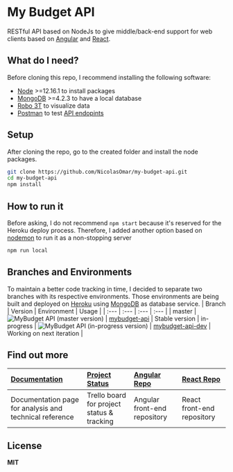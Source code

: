 # My Budget API
RESTful API based on NodeJs to give middle/back-end support for web clients based on [Angular](https://mybudget-angular.herokuapp.com/) and [React](https://mybudget-react.herokuapp.com/).

## What do I need?
Before cloning this repo, I recommend installing the following software:
- [Node](https://nodejs.org/en/download/) >=12.16.1 to install packages
- [MongoDB](https://www.mongodb.com/download-center/community) >=4.2.3 to have a local database
- [Robo 3T](https://robomongo.org/download) to visualize data
- [Postman](https://www.postman.com/downloads/) to test [API endopints](https://github.com/NicolasOmar/my-budget-api/wiki/API-reference)

## Setup
After cloning the repo, go to the created folder and install the node packages.
```sh
git clone https://github.com/NicolasOmar/my-budget-api.git
cd my-budget-api
npm install
```

## How to run it
Before asking, I do not recommend `npm start` because it's reserved for the Heroku deploy process.
Therefore, I added another option based on [nodemon](https://www.npmjs.com/package/nodemon) to run it as a non-stopping server
```sh
npm run local
```

## Branches and Environments
To maintain a better code tracking in time, I decided to separate two branches with its respective environments.
Those environments are being built and deployed on [Heroku](https://www.heroku.com/) using [MongoDB](https://account.mongodb.com/) as database service.
| Branch | Version | Environment | Usage |
| :--- | :--- | :--- | :--- |
| master | ![MyBudget API (master version)](https://img.shields.io/github/package-json/v/nicolasomar/my-budget-api/master?color=success&label=%20&style=flat-square) | [mybudget-api](https://mybudget-api.herokuapp.com/) | Stable version
| in-progress | ![MyBudget API (in-progress version)](https://img.shields.io/github/package-json/v/nicolasomar/my-budget-api/in-progress?color=yellow&label=%20&style=flat-square) | [mybudget-api-dev](https://mybudget-api-dev.herokuapp.com/) | Working on next iteration |

## Find out more
| [Documentation](https://nicolasomar.github.io/my-budget-docs) | [Project Status](https://trello.com/b/R6Yn7vb0/mybudget) | [Angular Repo](https://github.com/NicolasOmar/my-budget-angular) | [React Repo](https://github.com/NicolasOmar/my-budget-react) |
| :--- | :--- | :--- | :--- |
| Documentation page for analysis and technical reference | Trello board for project status & tracking | Angular front-end repository | React front-end repository

## License
**MIT**